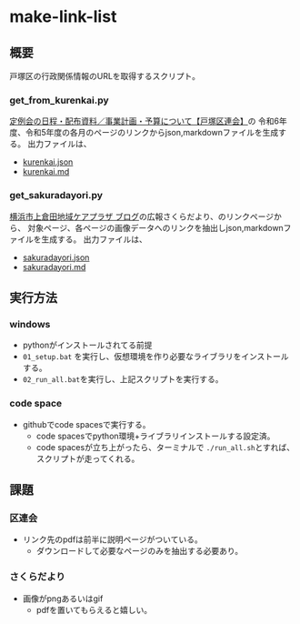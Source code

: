 # make-link-list
## 概要
戸塚区の行政関係情報のURLを取得するスクリプト。

### get_from_kurenkai.py
[定例会の日程・配布資料／事業計画・予算について【戸塚区連会】](https://rarea.events/event/97066)の
令和6年度、令和5年度の各月のページのリンクからjson,markdownファイルを生成する。
出力ファイルは、
- [kurenkai.json](https://github.com/katonobu/make-link-list/blob/main/kurenkai.json)
- [kurenkai.md](https://github.com/katonobu/make-link-list/blob/main/kurenkai.md)

### get_sakuradayori.py
[横浜市上倉田地域ケアプラザ ブログ](http://www.hirakukaicp.or.jp/kamikurata-blog)の広報さくらだより、のリンクページから、
対象ページ、各ページの画像データへのリンクを抽出しjson,markdownファイルを生成する。
出力ファイルは、
- [sakuradayori.json](https://github.com/katonobu/make-link-list/blob/main/sakuradayori.json)
- [sakuradayori.md](https://github.com/katonobu/make-link-list/blob/main/sakuradayori.md)

## 実行方法
### windows
- pythonがインストールされてる前提
- `01_setup.bat` を実行し、仮想環境を作り必要なライブラリをインストールする。
- `02_run_all.bat`を実行し、上記スクリプトを実行する。

### code space
- githubでcode spacesで実行する。
  - code spacesでpython環境+ライブラリインストールする設定済。
  - code spacesが立ち上がったら、ターミナルで `./run_all.sh`とすれば、スクリプトが走ってくれる。

## 課題
### 区連会
- リンク先のpdfは前半に説明ページがついている。
  - ダウンロードして必要なページのみを抽出する必要あり。
### さくらだより
- 画像がpngあるいはgif
  - pdfを置いてもらえると嬉しい。